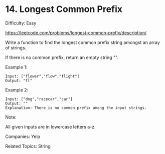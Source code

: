 # 14. Longest Common Prefix

Difficulty: Easy

https://leetcode.com/problems/longest-common-prefix/description/

Write a function to find the longest common prefix string amongst an array of strings.

If there is no common prefix, return an empty string "".

Example 1:
```
Input: ["flower","flow","flight"]
Output: "fl"
```
Example 2:
```
Input: ["dog","racecar","car"]
Output: ""
Explanation: There is no common prefix among the input strings.
```

Note:

All given inputs are in lowercase letters a-z.

Companies: Yelp

Related Topics: String
